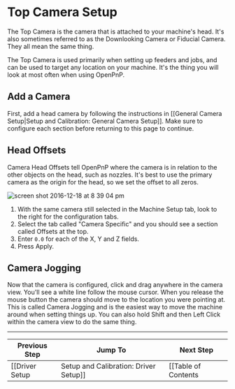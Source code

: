 # Top Camera Setup
The Top Camera is the camera that is attached to your machine's head. It's also sometimes referred to as the Downlooking Camera or Fiducial Camera. They all mean the same thing.

The Top Camera is used primarily when setting up feeders and jobs, and can be used to target any location on your machine. It's the thing you will look at most often when using OpenPnP.

## Add a Camera
First, add a head camera by following the instructions in [[General Camera Setup|Setup and Calibration: General Camera Setup]]. Make sure to configure each section before returning to this page to continue.

## Head Offsets
Camera Head Offsets tell OpenPnP where the camera is in relation to the other objects on the head, such as nozzles. It's best to use the primary camera as the origin for the head, so we set the offset to all zeros.

![screen shot 2016-12-18 at 8 39 04 pm](https://cloud.githubusercontent.com/assets/1182323/21299519/0c806c56-c562-11e6-8a51-5e4df3092a5d.png)

1. With the same camera still selected in the Machine Setup tab, look to the right for the configuration tabs.
2. Select the tab called "Camera Specific" and you should see a section called Offsets at the top.
3. Enter `0.0` for each of the X, Y and Z fields.
4. Press Apply.

## Camera Jogging
Now that the camera is configured, click and drag anywhere in the camera view. You'll see a white line follow the mouse cursor. When you release the mouse button the camera should move to the location you were pointing at. This is called Camera Jogging and is the easiest way to move the machine around when setting things up. You can also hold Shift and then Left Click within the camera view to do the same thing.

***

| Previous Step                 | Jump To                 | Next Step                                   |
| ----------------------------- | ----------------------- | ------------------------------------------- |
| [[Driver Setup|Setup and Calibration: Driver Setup]] | [[Table of Contents|Setup and Calibration]] | [[Steps Per Mm|Setup and Calibration: Steps Per Mm]] |